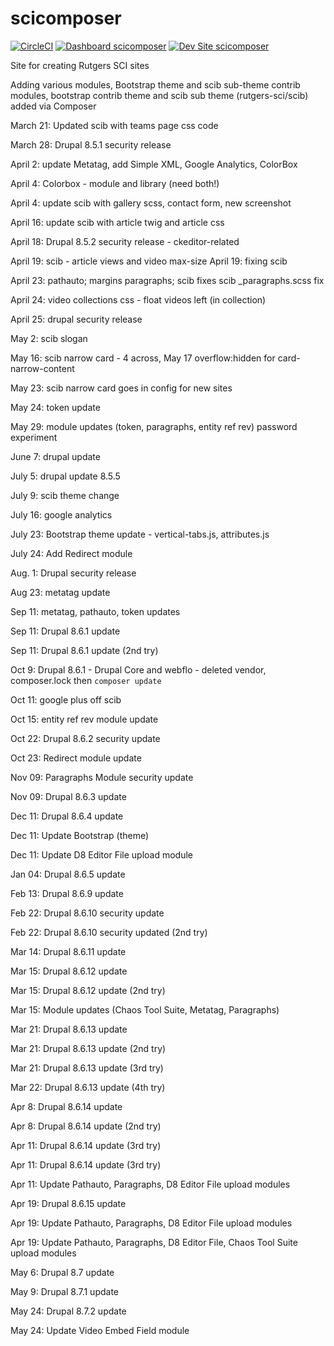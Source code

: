 # scicomposer

[![CircleCI](https://circleci.com/gh/rutgers-sci/scicomposer.svg?style=shield)](https://circleci.com/gh/rutgers-sci/scicomposer)
[![Dashboard scicomposer](https://img.shields.io/badge/dashboard-scicomposer-yellow.svg)](https://dashboard.pantheon.io/sites/c2ba47eb-fd4a-436b-a2f6-28dc47557ea3#dev/code)
[![Dev Site scicomposer](https://img.shields.io/badge/site-scicomposer-blue.svg)](http://dev-scicomposer.pantheonsite.io/)

Site for creating Rutgers SCI sites

Adding various modules, Bootstrap theme and scib sub-theme
contrib modules, bootstrap contrib theme and scib sub theme (rutgers-sci/scib) added via Composer

March 21: Updated scib with teams page css code 

March 28: Drupal 8.5.1 security release

April 2: update Metatag, add Simple XML, Google Analytics, ColorBox

April 4: Colorbox - module and library (need both!)

April 4: update scib with gallery scss, contact form, new screenshot

April 16: update scib with article twig and article css

April 18: Drupal 8.5.2 security release - ckeditor-related

April 19: scib - article views and video max-size
April 19: fixing scib

April 23: pathauto; margins paragraphs; scib fixes
scib _paragraphs.scss fix

April 24: video collections css - float videos left (in collection)

April 25: drupal security release

May 2: scib slogan

May 16: scib narrow card - 4 across, May 17 overflow:hidden for card-narrow-content

May 23: scib narrow card goes in config for new sites

May 24: token update

May 29: module updates (token, paragraphs, entity ref rev)
password experiment

June 7: drupal update

July 5: drupal update 8.5.5

July 9: scib theme change

July 16: google analytics

July 23: Bootstrap theme update - vertical-tabs.js, attributes.js

July 24: Add Redirect module

Aug. 1: Drupal security release

Aug 23: metatag update

Sep 11: metatag, pathauto, token updates

Sep 11: Drupal 8.6.1 update

Sep 11: Drupal 8.6.1 update (2nd try)

Oct 9: Drupal 8.6.1 - Drupal Core and webflo - deleted vendor, composer.lock then `composer update`

Oct 11: google plus off scib

Oct 15: entity ref rev module update  

Oct 22: Drupal 8.6.2 security update

Oct 23: Redirect module update

Nov 09: Paragraphs Module security update

Nov 09: Drupal 8.6.3 update

Dec 11: Drupal 8.6.4 update

Dec 11: Update Bootstrap (theme)

Dec 11: Update D8 Editor File upload module

Jan 04: Drupal 8.6.5 update

Feb 13: Drupal 8.6.9 update

Feb 22: Drupal 8.6.10 security update

Feb 22: Drupal 8.6.10 security updated (2nd try)

Mar 14: Drupal 8.6.11 update

Mar 15: Drupal 8.6.12 update

Mar 15: Drupal 8.6.12 update (2nd try)

Mar 15: Module updates (Chaos Tool Suite, Metatag, Paragraphs)

Mar 21: Drupal 8.6.13 update

Mar 21: Drupal 8.6.13 update (2nd try)

Mar 21: Drupal 8.6.13 update (3rd try)

Mar 22: Drupal 8.6.13 update (4th try)

Apr 8: Drupal 8.6.14 update

Apr 8: Drupal 8.6.14 update (2nd try)

Apr 11: Drupal 8.6.14 update (3rd try)

Apr 11: Drupal 8.6.14 update (3rd try)

Apr 11: Update Pathauto, Paragraphs, D8 Editor File upload modules

Apr 19: Drupal 8.6.15 update

Apr 19: Update Pathauto, Paragraphs, D8 Editor File upload modules

Apr 19: Update Pathauto, Paragraphs, D8 Editor File, Chaos Tool Suite upload modules

May 6: Drupal 8.7 update

May 9: Drupal 8.7.1 update

May 24: Drupal 8.7.2 update

May 24: Update Video Embed Field module































